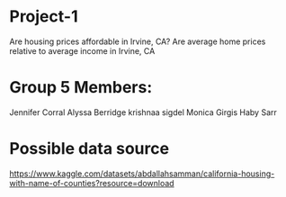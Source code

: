# Project-1
Are housing prices affordable in Irvine, CA? Are average home prices relative to average income in Irvine, CA
# Group 5 Members:
  Jennifer Corral
  Alyssa Berridge 
  krishnaa sigdel
  Monica Girgis
  Haby Sarr
# Possible data source 
https://www.kaggle.com/datasets/abdallahsamman/california-housing-with-name-of-counties?resource=download
